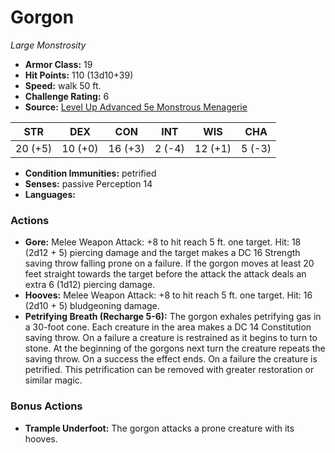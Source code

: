 # Gorgon

*Large* *Monstrosity*

- **Armor Class:** 19
- **Hit Points:** 110 (13d10+39)
- **Speed:** walk 50 ft.
- **Challenge Rating:** 6
- **Source:** [Level Up Advanced 5e Monstrous Menagerie](https://www.levelup5e.com)

| STR | DEX | CON | INT | WIS | CHA |
| --- | --- | --- | --- | --- | --- |
| 20 (+5) | 10 (+0) | 16 (+3) | 2 (-4) | 12 (+1) | 5 (-3) |

- **Condition Immunities:** petrified
- **Senses:** passive Perception 14
- **Languages:** 
### Actions
- **Gore:** Melee Weapon Attack: +8 to hit  reach 5 ft.  one target. Hit: 18 (2d12 + 5) piercing damage  and the target makes a DC 16 Strength saving throw  falling prone on a failure. If the gorgon moves at least 20 feet straight towards the target before the attack  the attack deals an extra 6 (1d12) piercing damage.
- **Hooves:** Melee Weapon Attack: +8 to hit  reach 5 ft.  one target. Hit: 16 (2d10 + 5) bludgeoning damage.
- **Petrifying Breath (Recharge 5-6):** The gorgon exhales petrifying gas in a 30-foot cone. Each creature in the area makes a DC 14 Constitution saving throw. On a failure  a creature is restrained as it begins to turn to stone. At the beginning of the gorgons next turn  the creature repeats the saving throw. On a success  the effect ends. On a failure  the creature is petrified. This petrification can be removed with greater restoration or similar magic.
### Bonus Actions
- **Trample Underfoot:** The gorgon attacks a prone creature with its hooves.
